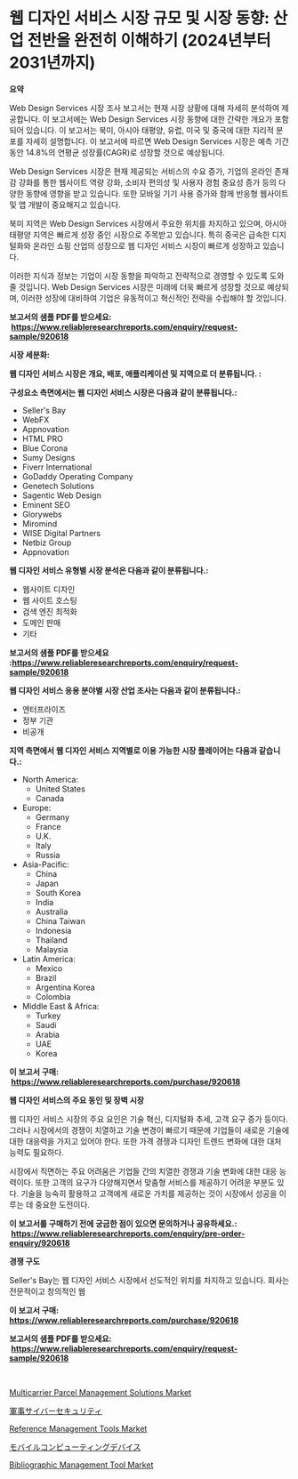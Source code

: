 <p><h1>웹 디자인 서비스 시장 규모 및 시장 동향: 산업 전반을 완전히 이해하기 (2024년부터 2031년까지)</h1></p><p><strong>요약</strong></p>
<p><p>Web Design Services 시장 조사 보고서는 현재 시장 상황에 대해 자세히 분석하여 제공합니다. 이 보고서에는 Web Design Services 시장 동향에 대한 간략한 개요가 포함되어 있습니다. 이 보고서는 북미, 아시아 태평양, 유럽, 미국 및 중국에 대한 지리적 분포를 자세히 설명합니다. 이 보고서에 따르면 Web Design Services 시장은 예측 기간 동안 14.8%의 연평균 성장률(CAGR)로 성장할 것으로 예상됩니다.</p><p>Web Design Services 시장은 현재 제공되는 서비스의 수요 증가, 기업의 온라인 존재감 강화를 통한 웹사이트 역량 강화, 소비자 편의성 및 사용자 경험 중요성 증가 등의 다양한 동향에 영향을 받고 있습니다. 또한 모바일 기기 사용 증가와 함께 반응형 웹사이트 및 앱 개발이 중요해지고 있습니다.</p><p>북미 지역은 Web Design Services 시장에서 주요한 위치를 차지하고 있으며, 아시아 태평양 지역은 빠르게 성장 중인 시장으로 주목받고 있습니다. 특히 중국은 급속한 디지털화와 온라인 쇼핑 산업의 성장으로 웹 디자인 서비스 시장이 빠르게 성장하고 있습니다.</p><p>이러한 지식과 정보는 기업이 시장 동향을 파악하고 전략적으로 경영할 수 있도록 도와줄 것입니다. Web Design Services 시장은 미래에 더욱 빠르게 성장할 것으로 예상되며, 이러한 성장에 대비하여 기업은 유동적이고 혁신적인 전략을 수립해야 할 것입니다.</p></p>
<p><strong>보고서의 샘플 PDF를 받으세요: &nbsp;<a href="https://www.reliableresearchreports.com/enquiry/request-sample/920618">https://www.reliableresearchreports.com/enquiry/request-sample/920618</a></strong></p>
<p><strong>시장 세분화:</strong></p>
<p><strong> 웹 디자인 서비스 시장은 개요, 배포, 애플리케이션 및 지역으로 더 분류됩니다. :</strong></p>
<p><strong>구성요소 측면에서는 웹 디자인 서비스 시장은 다음과 같이 분류됩니다.:</strong></p>
<p><ul><li>Seller's Bay</li><li>WebFX</li><li>Appnovation</li><li>HTML PRO</li><li>Blue Corona</li><li>Sumy Designs</li><li>Fiverr International</li><li>GoDaddy Operating Company</li><li>Genetech Solutions</li><li>Sagentic Web Design</li><li>Eminent SEO</li><li>Glorywebs</li><li>Miromind</li><li>WISE Digital Partners</li><li>Netbiz Group</li><li>Appnovation</li></ul></p>
<p><strong> 웹 디자인 서비스 유형별 시장 분석은 다음과 같이 분류됩니다.:</strong></p>
<p><ul><li>웹사이트 디자인</li><li>웹 사이트 호스팅</li><li>검색 엔진 최적화</li><li>도메인 판매</li><li>기타</li></ul></p>
<p><strong>보고서의 샘플 PDF를 받으세요 :<a href="https://www.reliableresearchreports.com/enquiry/request-sample/920618">https://www.reliableresearchreports.com/enquiry/request-sample/920618</a></strong></p>
<p><strong> 웹 디자인 서비스 응용 분야별 시장 산업 조사는 다음과 같이 분류됩니다.:</strong></p>
<p><ul><li>엔터프라이즈</li><li>정부 기관</li><li>비공개</li></ul></p>
<p><strong>지역 측면에서 웹 디자인 서비스 지역별로 이용 가능한 시장 플레이어는 다음과 같습니다.:</strong></p>
<p><ul>
    <li>
        North America:
        <ul>
            <li>United States</li>
            <li>Canada</li>
        </ul>
    </li>
    <li>
        Europe:
        <ul>
            <li>Germany</li>
            <li>France</li>
            <li>U.K.</li>
            <li>Italy</li>
            <li>Russia</li>
        </ul>
    </li>
    <li>
        Asia-Pacific:
        <ul>
            <li>China</li>
            <li>Japan</li>
            <li>South Korea</li>
            <li>India</li>
            <li>Australia</li>
            <li>China Taiwan</li>
            <li>Indonesia</li>
            <li>Thailand</li>
            <li>Malaysia</li>
        </ul>
    </li>
    <li>
        Latin America:
        <ul>
            <li>Mexico</li>
            <li>Brazil</li>
            <li>Argentina Korea</li>
            <li>Colombia</li>
        </ul>
    </li>
    <li>
        Middle East & Africa:
        <ul>
            <li>Turkey</li>
            <li>Saudi</li>
            <li>Arabia</li>
            <li>UAE</li>
            <li>Korea</li>
        </ul>
    </li>
    </ul></p>
<p><strong>이 보고서 구매: &nbsp;<a href="https://www.reliableresearchreports.com/purchase/920618">https://www.reliableresearchreports.com/purchase/920618</a></strong></p>
<p><strong>웹 디자인 서비스의 주요 동인 및 장벽 시장</strong></p>
<p><p>웹 디자인 서비스 시장의 주요 요인은 기술 혁신, 디지털화 추세, 고객 요구 증가 등이다. 그러나 시장에서의 경쟁이 치열하고 기술 변경이 빠르기 때문에 기업들이 새로운 기술에 대한 대응력을 가지고 있어야 한다. 또한 가격 경쟁과 디자인 트렌드 변화에 대한 대처 능력도 필요하다.</p><p>시장에서 직면하는 주요 어려움은 기업들 간의 치열한 경쟁과 기술 변화에 대한 대응 능력이다. 또한 고객의 요구가 다양해지면서 맞춤형 서비스를 제공하기 어려운 부분도 있다. 기술을 능숙히 활용하고 고객에게 새로운 가치를 제공하는 것이 시장에서 성공을 이루는 데 중요한 도전이다.</p></p>
<p><strong>이 보고서를 구매하기 전에 궁금한 점이 있으면 문의하거나 공유하세요.: &nbsp;<a href="https://www.reliableresearchreports.com/enquiry/pre-order-enquiry/920618">https://www.reliableresearchreports.com/enquiry/pre-order-enquiry/920618</a></strong></p>
<p><strong>경쟁 구도</strong></p>
<p><p>Seller's Bay는 웹 디자인 서비스 시장에서 선도적인 위치를 차지하고 있습니다. 회사는 전문적이고 창의적인 웹</p></p>
<p><strong>이 보고서 구매: &nbsp; <a href="https://www.reliableresearchreports.com/purchase/920618">https://www.reliableresearchreports.com/purchase/920618</a></strong></p>
<p><strong>보고서의 샘플 PDF를 받으세요: &nbsp;<a href="https://www.reliableresearchreports.com/enquiry/request-sample/920618">https://www.reliableresearchreports.com/enquiry/request-sample/920618</a></strong><strong></strong></p>
<p>&nbsp;</p>
<p><p><a href="https://issuu.com/reportprime-2/docs/multicarrier-parcel-management-solutions-market-si">Multicarrier Parcel Management Solutions Market</a></p><p><a href="https://github.com/lababdou/Market-Research-Report-List-2/blob/main/2730248183133.md">軍事サイバーセキュリティ</a></p><p><a href="https://github.com/edytherolanlouisejk1miz0wig/Market-Research-Report-List-1/blob/main/reference-management-tools-market.md">Reference Management Tools Market</a></p><p><a href="https://github.com/bevdtkn4419963/Market-Research-Report-List-1/blob/main/5497557183134.md">モバイルコンピューティングデバイス</a></p><p><a href="https://github.com/peachesmcdowel1/Market-Research-Report-List-1/blob/main/bibliographic-management-tool-market.md">Bibliographic Management Tool Market</a></p></p>